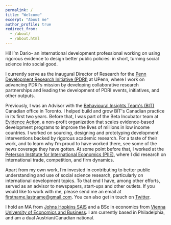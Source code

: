 ```yaml
---
permalink: /
title: "Welcome"
excerpt: "About me"
author_profile: true
redirect_from: 
  - /about/
  - /about.html
---
```


Hi! I’m Dario- an international development professional working on using rigorous evidence to design better public policies: in short, turning social science into social good. 

I currently serve as the inaugural Director of Research for the [Penn Development Research Initiative (PDRI)](https://pdri.upenn.edu/) at UPenn, where I work on advancing PDRI's mission by developing collaborative research partnerships and leading the development of PDRI events, initiatives, and other outputs.

Previously, I was an Advisor with the [Behavioural Insights Team's (BIT)](https://www.bi.team/) Canadian office in Toronto. I helped build and grow BIT's Canadian practice in its first two years. Before that, I was part of the Beta Incubator team at [Evidence Action](https://www.evidenceaction.org/), a non-profit organization that scales evidence-based development programs to improve the lives of millions in low income countries. I worked on sourcing, designing and prototyping development interventions backed by rigorous academic research. For a taste of their work, and to learn why I’m proud to have worked there, see some of the news coverage they have gotten. At some point before that, I worked at the [Peterson Institute for International Economics (PIIE)](https://www.piie.com/), where I did research on international trade, competition, and firm dynamics.

Apart from my own work, I’m invested in contributing to better public understanding and use of social science research, particularly on international development topics. To that end I have, among other efforts, served as an advisor to newspapers, start-ups and other outlets. If you would like to work with me, please send me an email at firstname.lastname@gmail.com. You can also get in touch on [Twitter](https://twitter.com/dariosidhu).

I hold an MA from [Johns Hopkins SAIS](https://sais.jhu.edu/) and a BSc in economics from [Vienna University of Economics and Business](https://www.wu.ac.at/en/). I am currently based in Philadelphia, and am a dual Austrian/Canadian national. 

